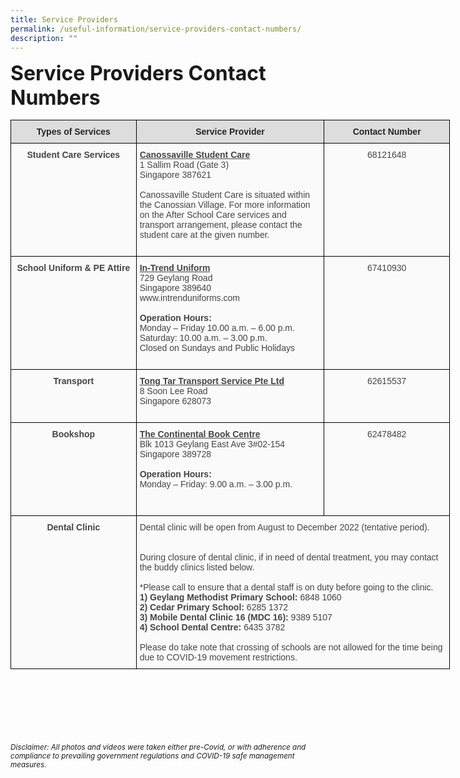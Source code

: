 ```yaml
---
title: Service Providers
permalink: /useful-information/service-providers-contact-numbers/
description: ""
---
```

**<font size="6">Service Providers Contact Numbers</font>**

<table style="border-collapse:collapse;border-spacing:0;table-layout: fixed; width: 703px" class="tg"><colgroup><col style="width: 201px"><col style="width: 301px"><col style="width: 201px"></colgroup><thead>
	
<tr><th style="background-color:#DDD;border-color:black;border-style:solid;border-width:1px;color:#252525;font-family:Arial, sans-serif;font-size:14px;font-weight:bold;overflow:hidden;padding:10px 5px;text-align:center;vertical-align:top;word-break:normal"><span style="font-weight:bold;color:#252525">Types of Services</span></th>
	
<th style="background-color:#DDD;border-color:black;border-style:solid;border-width:1px;color:#252525;font-family:Arial, sans-serif;font-size:14px;font-weight:bold;overflow:hidden;padding:10px 5px;text-align:center;vertical-align:top;word-break:normal"><span style="font-weight:bold;color:#252525">Service Provider</span></th>
	
<th style="background-color:#DDD;border-color:black;border-style:solid;border-width:1px;color:#252525;font-family:Arial, sans-serif;font-size:14px;font-weight:bold;overflow:hidden;padding:10px 5px;text-align:center;vertical-align:top;word-break:normal"><span style="font-weight:bold;color:#252525">Contact Number</span></th></tr></thead><tbody><tr>
	
<td style="background-color:#FAFAFA;border-color:black;border-style:solid;border-width:1px;color:#454545;font-family:Arial, sans-serif;font-size:14px;font-weight:bold;overflow:hidden;padding:10px 5px;text-align:center;vertical-align:top;word-break:normal"> Student Care Services<br><br><br><br><br><br><br><br><br><br></td><td style="background-color:#FAFAFA;border-color:black;border-style:solid;border-width:1px;color:#454545;font-family:Arial, sans-serif;font-size:14px;overflow:hidden;padding:10px 5px;text-align:left;vertical-align:top;word-break:normal"><span style="font-weight:bold;text-decoration:underline">Canossaville Student Care</span>  <br><span style="color:#454545">1 Sallim Road (Gate 3)</span><br><span style="color:#454545">Singapore 387621</span><br><br><span style="color:#454545">Canossaville Student Care is situated within the Canossian Village. For more information on the After School Care services and transport arrangement, please contact the student care at the given number.</span><br></td><td style="background-color:#FAFAFA;border-color:black;border-style:solid;border-width:1px;color:#454545;font-family:Arial, sans-serif;font-size:14px;overflow:hidden;padding:10px 5px;text-align:center;vertical-align:middle;word-break:normal"><span style="color:#454545;background-color:#FAFAFA"> 68121648</span><br><br><br><br><br><br><br><br><br><br></td>

</tr><tr><td style="background-color:#FAFAFA;border-color:black;border-style:solid;border-width:1px;color:#454545;font-family:Arial, sans-serif;font-size:14px;font-weight:bold;overflow:hidden;padding:10px 5px;text-align:center;vertical-align:top;word-break:normal">School Uniform &amp; PE Attire<br><br><br><br><br><br><br><br><br><br></td><td style="background-color:#FAFAFA;border-color:black;border-style:solid;border-width:1px;color:#454545;font-family:Arial, sans-serif;font-size:14px;overflow:hidden;padding:10px 5px;text-align:left;vertical-align:top;word-break:normal"><span style="font-weight:bold;text-decoration:underline">In-Trend Uniform</span><br><span style="color:#454545">729 Geylang Road</span><br><span style="color:#454545">Singapore 389640</span><br>www.intrenduniforms.com<br><br><span style="font-weight:bold">Operation Hours:</span><br><span style="color:#454545">Monday – Friday 10.00 a.m. – 6.00 p.m.</span><br><span style="color:#454545">Saturday: 10.00 a.m. – 3.00 p.m.</span><br><span style="color:#454545">Closed on Sundays and Public Holidays</span><br></td>

<td style="background-color:#FAFAFA;border-color:black;border-style:solid;border-width:1px;color:#454545;font-family:Arial, sans-serif;font-size:14px;overflow:hidden;padding:10px 5px;text-align:center;vertical-align:middle;word-break:normal"><span style="color:#454545;background-color:#FAFAFA">67410930</span><br><br><br><br><br><br><br><br><br><br></td></tr><tr>
	
<td style="background-color:#FAFAFA;border-color:black;border-style:solid;border-width:1px;color:#454545;font-family:Arial, sans-serif;font-size:14px;font-weight:bold;overflow:hidden;padding:10px 5px;text-align:center;vertical-align:top;word-break:normal">Transport<br><br><br><br></td>

<td style="background-color:#FAFAFA;border-color:black;border-style:solid;border-width:1px;color:#454545;font-family:Arial, sans-serif;font-size:14px;overflow:hidden;padding:10px 5px;text-align:left;vertical-align:top;word-break:normal"><span style="font-weight:bold;text-decoration:underline">Tong Tar Transport Service Pte Ltd</span><br><span style="color:#454545">8 Soon Lee Road</span><br><span style="color:#454545">Singapore 628073</span><br></td>

<td style="background-color:#FAFAFA;border-color:black;border-style:solid;border-width:1px;color:#454545;font-family:Arial, sans-serif;font-size:14px;overflow:hidden;padding:10px 5px;text-align:center;vertical-align:middle;word-break:normal"><span style="color:#454545;background-color:#FAFAFA">62615537</span><br><br><br><br></td>

</tr><tr><td style="background-color:#FAFAFA;border-color:black;border-style:solid;border-width:1px;color:#454545;font-family:Arial, sans-serif;font-size:14px;font-weight:bold;overflow:hidden;padding:10px 5px;text-align:center;vertical-align:top;word-break:normal">Bookshop<span style="color:#454545;background-color:#FAFAFA"> </span><br><br><br><br><br><br><br><br></td>
	
<td style="background-color:#FAFAFA;border-color:black;border-style:solid;border-width:1px;color:#454545;font-family:Arial, sans-serif;font-size:14px;overflow:hidden;padding:10px 5px;text-align:left;vertical-align:top;word-break:normal"><span style="font-weight:bold;text-decoration:underline">The Continental Book Centre</span><br>Blk 1013 Geylang East Ave 3#02-154<br>Singapore 389728<br><br><span style="font-weight:bold">Operation Hours:</span><br>Monday – Friday: 9.00 a.m. – 3.00 p.m. <br></td><td style="background-color:#FAFAFA;border-color:black;border-style:solid;border-width:1px;color:#454545;font-family:Arial, sans-serif;font-size:14px;overflow:hidden;padding:10px 5px;text-align:center;vertical-align:middle;word-break:normal"><span style="color:#454545;background-color:#FAFAFA">62478482 </span><br><br><br><br><br><br><br><br></td></tr><tr>
	
<td style="background-color:#FAFAFA;border-color:black;border-style:solid;border-width:1px;color:#454545;font-family:Arial, sans-serif;font-size:14px;font-weight:bold;overflow:hidden;padding:10px 5px;text-align:center;vertical-align:top;word-break:normal"> Dental Clinic<br><br><br><br><br><br><br><br><br><br><br><br></td>
	
<td style="background-color:#FAFAFA;border-color:black;border-style:solid;border-width:1px;color:#454545;font-family:Arial, sans-serif;font-size:14px;overflow:hidden;padding:10px 5px;text-align:left;vertical-align:top;word-break:normal" colspan="2">Dental clinic will be open from August to December 2022 (tentative period). <br><br><br><span style="color:#454545">During closure of dental clinic, if in need of dental treatment, you may contact the buddy clinics listed below.</span><br><br><span style="color:#454545">*</span>Please call to ensure that a dental staff is on duty before going to the clinic<span style="color:#454545">.</span><br><span style="font-weight:bold">1)     Geylang Methodist Primary School:</span> <span style="color:#454545">6848 1060</span><br><span style="font-weight:bold">2)     Cedar Primary School:</span> <span style="color:#454545">6285 1372 </span><br><span style="font-weight:bold">3)     Mobile Dental Clinic 16 (MDC 16):</span> <span style="color:#454545">9389 5107</span><br><span style="font-weight:bold">4)     School Dental Centre:</span> <span style="color:#454545">6435 3782</span><br><br><span style="color:#454545">Please do take note that crossing of schools are not allowed for the time being due to COVID-19 movement restrictions.</span></td></tr></tbody></table>

<br><br><br><br><br><br>
<sup>_Disclaimer: All photos and videos were taken either pre-Covid, or with adherence and compliance to prevailing government regulations and COVID-19 safe management measures._</sup>